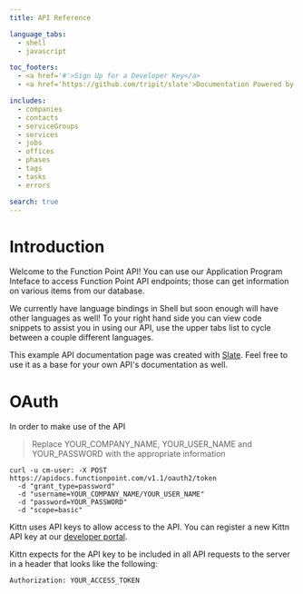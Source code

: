 ```yaml
---
title: API Reference

language_tabs:
  - shell
  - javascript

toc_footers:
  - <a href='#'>Sign Up for a Developer Key</a>
  - <a href='https://github.com/tripit/slate'>Documentation Powered by Slate</a>

includes:
  - companies
  - contacts
  - serviceGroups
  - services
  - jobs
  - offices
  - phases
  - tags
  - tasks
  - errors

search: true
---
```


# Introduction

Welcome to the Function Point API! You can use our Application Program Inteface to access Function Point API endpoints; those can get information on various items from our database.

We currently have language bindings in Shell but soon enough will have other languages as well! To your right hand side you can view code snippets to assist you in using our API, use the upper tabs list to cycle between a couple different languages.

This example API documentation page was created with [Slate](https://github.com/tripit/slate). Feel free to use it as a base for your own API's documentation as well.

# OAuth 

In order to make use of the API 

> Replace YOUR_COMPANY_NAME, YOUR_USER_NAME and YOUR_PASSWORD with the appropriate information

```shell
curl -u cm-user: -X POST https://apidocs.functionpoint.com/v1.1/oauth2/token 
  -d "grant_type=password" 
  -d "username=YOUR_COMPANY_NAME/YOUR_USER_NAME" 
  -d "password=YOUR_PASSWORD" 
  -d "scope=basic"
```
Kittn uses API keys to allow access to the API. You can register a new Kittn API key at our [developer portal](http://example.com/developers).

Kittn expects for the API key to be included in all API requests to the server in a header that looks like the following:

`Authorization: YOUR_ACCESS_TOKEN`